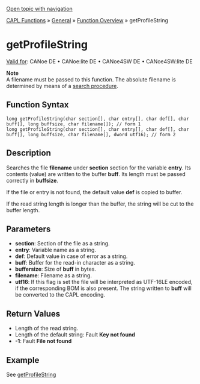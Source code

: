 [Open topic with navigation](../../../../../CANoeDEFamily.htm#Topics/CAPLFunctions/Other/Functions/CAPLfunctionGetProFileString.md)

[CAPL Functions](../../CAPLfunctions.md) » [General](../CAPLGeneralStartPage.md) » [Function Overview](../CAPLfunctionsGeneralOverview.md) » getProfileString

# getProfileString

[Valid for](../../../Shared/FeatureAvailability.md): CANoe DE • CANoe:lite DE • CANoe4SW DE • CANoe4SW:lite DE

**Note**  
A filename must be passed to this function. The absolute filename is determined by means of a [search procedure](../CAPLfunctionsFileSearchProcedure.md).

## Function Syntax

```plaintext
long getProfileString(char section[], char entry[], char def[], char buff[], long buffsize, char filename[]); // form 1
long getProfileString(char section[], char entry[], char def[], char buff[], long buffsize, char filename[], dword utf16); // form 2
```

## Description

Searches the file **filename** under **section** section for the variable **entry**. Its contents (value) are written to the buffer **buff**. Its length must be passed correctly in **buffsize**.

If the file or entry is not found, the default value **def** is copied to buffer.

If the read string length is longer than the buffer, the string will be cut to the buffer length.

## Parameters

- **section**: Section of the file as a string.
- **entry**: Variable name as a string.
- **def**: Default value in case of error as a string.
- **buff**: Buffer for the read-in character as a string.
- **buffersize**: Size of **buff** in bytes.
- **filename**: Filename as a string.
- **utf16**: If this flag is set the file will be interpreted as UTF-16LE encoded, if the corresponding BOM is also present. The string written to **buff** will be converted to the CAPL encoding.

## Return Values

- Length of the read string.
- Length of the default string: Fault **Key not found**
- **-1**: Fault **File not found**

## Example

See [getProfileString](CAPLfunctionsExampleProfile.md)

